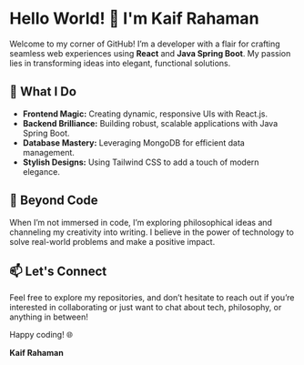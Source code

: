 # Hello World! 🌟 I'm Kaif Rahaman

Welcome to my corner of GitHub! I’m a developer with a flair for crafting seamless web experiences using **React** and **Java Spring Boot**. My passion lies in transforming ideas into elegant, functional solutions.

## 🚀 What I Do

- **Frontend Magic:** Creating dynamic, responsive UIs with React.js.
- **Backend Brilliance:** Building robust, scalable applications with Java Spring Boot.
- **Database Mastery:** Leveraging MongoDB for efficient data management.
- **Stylish Designs:** Using Tailwind CSS to add a touch of modern elegance.


## 🎨 Beyond Code

When I’m not immersed in code, I’m exploring philosophical ideas and channeling my creativity into writing. I believe in the power of technology to solve real-world problems and make a positive impact.

## 📫 Let's Connect

Feel free to explore my repositories, and don’t hesitate to reach out if you’re interested in collaborating or just want to chat about tech, philosophy, or anything in between!

Happy coding! 🌐

**Kaif Rahaman**

<!---
KaifBits/KaifBits is a ✨ special ✨ repository because its `README.md` (this file) appears on your GitHub profile.
You can click the Preview link to take a look at your changes.
--->

